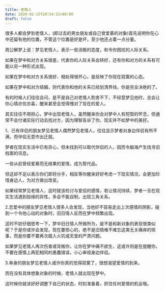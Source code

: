 ```yaml
---
title: 老情人
date: 2020-02-15T20:54:12+08:00
draft: false
---
```


很多人都会梦到老情人，(即过去的男女朋友或自己曾爱慕的对象)首先说明你在心中还留有他的位置，不管这个位置是好是坏，至少他还占着一点分量。

周公解梦上说：梦见老情人，表示一些消极的态度，和令你困扰的人际关系。

如果在梦中和对方关系很差，代表你的人际关系会转好，还有你和对方的关系有可能以另一种形式出现。

如果在梦中和对方关系很好、相处得很开心，是反映了你现在寂寞的心态。

如果在梦中和对方结婚，则代表你和他的关系已经划清界线，你是完全决绝的了。

有的时候人们往往会问，是不是自己对老情人割舍不下，不经意梦见他时，总会让你心情亦忧亦喜，醒来甚至会觉得愧对了现在的爱人。

其实往往不用担心，梦中出现老情人，虽然醒来你会对梦中人有短暂的怀念，但通常不会付诸实际行动去找对方，因为理智告诉了你，现实并不如梦中的美好。

1、已有伴侣的朋友梦见老情人偶然梦见老情人，往往显示梦者对身边伴侣有所不满，而伴侣无意作出迁就。

梦者在现实生活中已有异心，但未找到可以取代伴侣的人，因而令脑海产生找寻旧档案的讯息。

一些从前曾经爱慕而无结果的爱情，成为暂代品。

但这却不足以表示你们即将分手，相反等你醒来好好考虑一下现实情况，会更加珍惜身边人，为对方做出改变。

如果经常梦见老情人，这时就该检讨与爱侣的感情，若让情况持续，梦者一旦在现实生活遇到投缘的异性，多会不能自制，出现三角关系。

2.恋爱中的朋友梦见老情人很多人会发现，当他好不容易走出上次感情的阴影，碰到一个令他心动的对象时，旧日情人反而在梦中频繁出现。

这时不妨仔细思考一下，梦中旧日情人所做所为，是不是和新对象的表现很类似呢？于是你或许会发现，现在要担心的，绝不是旧情难不难忘这类无关痛痒的琐事，而是你要不要再次踏入火坑或天堂的严肃问题。

如果梦见老情人再次伤害或背叛你，让你在梦中痛不欲生，这或许则是在提醒你，不要在感情上再犯相同的愚蠢错误，小心审视身边伴侣。

3.单身的朋友梦见老情人或许你真的觉得寂寞了，很想渴望爱情的到来。

而在没有具体想象对象的时候，老情人就出现在梦中。

这时候你就该好好调整下自己的状态，时刻准备着，抓住任何爱情的机会哦。

